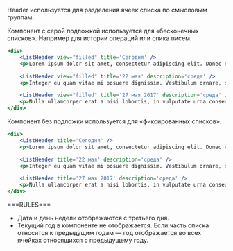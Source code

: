 Header используется для разделения ячеек списка по смысловым группам.


Компонент с серой подложкой используется для «бесконечных списков». Например для истории операций или спика писем.

```jsx
<div>
    <ListHeader view="filled" title='Сегодня' />
    <p>Lorem ipsum dolor sit amet, consectetur adipiscing elit. Donec eu eleifend lectus. Aliquam erat volutpat. Proin laoreet sem volutpat scelerisque tincidunt. Sed blandit, mi at congue dapibus, arcu quam viverra risus, a congue purus nunc ac odio. Cras condimentum nec ipsum semper bibendum.</p>

    <ListHeader view="filled" title='22 мая' description='среда' />
    <p>Integer eu quam vitae mi posuere dignissim. Vestibulum ornare, sapien eget mollis viverra, arcu lectus varius erat, vel lacinia odio lorem cursus arcu. Pellentesque arcu orci, iaculis et urna et, rutrum iaculis lacus. Phasellus mollis varius purus, sed viverra augue viverra vel. Praesent consequat enim id leo hendrerit lacinia.</p>

    <ListHeader view="filled" title='27 мая 2017' description='среда' />
    <p>Nulla ullamcorper erat a nisi lobortis, in vulputate urna consequat. Morbi et nisl ut dui placerat egestas eget vitae dui. Sed in dolor eu justo aliquet ultrices in id quam. In ornare sed est sed tincidunt. Nam mollis, sapien a tincidunt sagittis, massa enim tincidunt diam, sit amet vestibulum enim sapien id diam. Cras urna nisi, cursus semper magna ut, rhoncus feugiat justo.</p>
</div>
```

Компонент без подложки используется для «фиксированных списков».

```jsx
<div>
    <ListHeader title='Сегодня' />
    <p>Lorem ipsum dolor sit amet, consectetur adipiscing elit. Donec eu eleifend lectus. Aliquam erat volutpat. Proin laoreet sem volutpat scelerisque tincidunt. Sed blandit, mi at congue dapibus, arcu quam viverra risus, a congue purus nunc ac odio. Cras condimentum nec ipsum semper bibendum.</p>

    <ListHeader title='22 мая' description='среда' />
    <p>Integer eu quam vitae mi posuere dignissim. Vestibulum ornare, sapien eget mollis viverra, arcu lectus varius erat, vel lacinia odio lorem cursus arcu. Pellentesque arcu orci, iaculis et urna et, rutrum iaculis lacus. Phasellus mollis varius purus, sed viverra augue viverra vel. Praesent consequat enim id leo hendrerit lacinia.</p>

    <ListHeader title='27 мая 2017' description='среда' />
    <p>Nulla ullamcorper erat a nisi lobortis, in vulputate urna consequat. Morbi et nisl ut dui placerat egestas eget vitae dui. Sed in dolor eu justo aliquet ultrices in id quam. In ornare sed est sed tincidunt. Nam mollis, sapien a tincidunt sagittis, massa enim tincidunt diam, sit amet vestibulum enim sapien id diam. Cras urna nisi, cursus semper magna ut, rhoncus feugiat justo.</p>
</div>
```


===RULES===

- Дата и день недели отображаются с третьего дня.
- Текущий год в компоненте не отображается. Если часть списка относится к предыдущим годам — год отображается во всех ячейках относящихся с предыдущему году.
